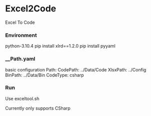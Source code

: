 # Excel2Code
Excel To  Code

### Environment
python-3.10.4
pip install xlrd==1.2.0
pip install pyyaml


### __Path.yaml    
basic configuration
Path:
  CodePath: ../Data/Code
  XlsxPath: ../Config
  BinPath: ../Data/Bin
  CodeType: csharp   

### Run
Use exceltool.sh




Currently only supports CSharp
